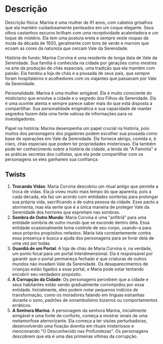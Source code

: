 # Descrição

Descrição física: Marina é uma mulher de 91 anos, com cabelos grisalhos que ela mantém cuidadosamente penteados em um coque elegante. Seus olhos castanhos escuros brilham com uma receptividade acalentadora e um toque de mistério. Ela tem uma postura ereta e sempre veste roupas da moda da década de 1920, geralmente com tons de verde e marrom que ecoam as cores da natureza que cercam Vale da Serenidade.

História de fundo: Marina Corvina é uma residente de longa data de Vale da Serenidade. Sua família é conhecida na cidade por gerações como mestres na arte da produção de chás especiais, uma tradição que ela mantém com paixão. Ela herdou a loja de chás e a pousada de seus pais, que sempre foram hospitaleiros e acolhedores com os viajantes que passavam por Vale da Serenidade.

Personalidade: Marina é uma mulher amigável. Ela é muito consciente do misticismo que envolve a cidade e o segredo dos Filhos da Serenidade. Ela é uma ouvinte atenta e sempre parece saber mais do que está disposta a compartilhar. Sua personalidade enigmática e sua capacidade de manter segredos fazem dela uma fonte valiosa de informações para os investigadores.

Papel na história: Marina desempenha um papel crucial na história, pois muitos dos personagens dos jogadores podem escolher sua pousada como base de operações em Vale da Serenidade. Ela fornece abrigo, comida e, é claro, chás especiais que podem ter propriedades misteriosas. Ela também pode ter conhecimento sobre a história da cidade, a lenda de "A Faminta" e as práticas secretas dos cultistas, que ela pode compartilhar com os personagens se eles ganharem sua confiança.

## Twists

1. **Trocando Vidas**: Maria Corvina descobriu um ritual antigo que permite a troca de vidas. Ela já viveu muito mais tempo do que aparenta, pois a cada década, ela faz um acordo com entidades sombrias para prolongar sua própria vida, sacrificando a de outra pessoa da cidade. Esse pacto a atormenta, mas ela sente que é a única maneira de proteger Vale da Serenidade dos horrores que espreitam nas sombras.
3. **Sombra de Outro Mundo**: Maria Corvina é uma "anfitriã" para uma entidade sombria de outro mundo que se esconde dentro dela. Essa entidade ocasionalmente toma controle de seu corpo, usando-a para seus próprios propósitos nefastos. Maria luta constantemente contra essa presença e busca a ajuda dos personagens para se livrar dela de uma vez por todas.
4. **Guardiã de um Portal**: A loja de chás de Maria Corvina é, na verdade, um ponto focal para um portal interdimensional. Ela é responsável por garantir que o portal permaneça fechado e que criaturas de outros mundos não invadam Vale da Serenidade. Os desaparecimentos de crianças estão ligados a esse portal, e Maria pode estar tentando encobrir seu verdadeiro propósito.
5. **A Corrupção da Cidade**: Os personagens percebem que a cidade e seus habitantes estão sendo gradualmente corrompidos por essa entidade. Inicialmente, eles podem notar pequenos indícios de transformação, como os moradores falando em línguas estranhas durante o sono, padrões de sonambulismo bizarros ou comportamentos erráticos.
6. **A Senhora Marina**: A personagem da senhora Marina, inicialmente amigável e uma fonte de conforto, começa a mostrar sinais de uma metamorfose aterrorizante. Ela começa a ter visões perturbadoras, desenvolvendo uma fixação doentia em rituais misteriosos e mencionando "O Desconhecido nas Profundezas". Os personagens descobrem que ela é uma das primeiras vítimas da corrupção.